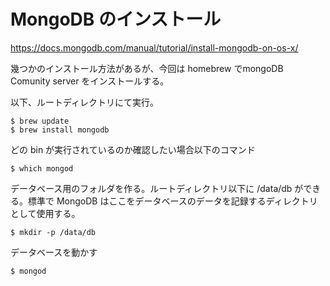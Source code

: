# MongoDB のインストール

https://docs.mongodb.com/manual/tutorial/install-mongodb-on-os-x/

幾つかのインストール方法があるが、今回は homebrew でmongoDB Comunity server をインストールする。

以下、ルートディレクトリにて実行。

```
$ brew update
$ brew install mongodb
```
どの bin が実行されているのか確認したい場合以下のコマンド

```
$ which mongod
```

データベース用のフォルダを作る。ルートディレクトリ以下に /data/db ができる。標準で MongoDB はここをデータベースのデータを記録するディレクトリとして使用する。

```
$ mkdir -p /data/db
```

データベースを動かす

```
$ mongod
```








